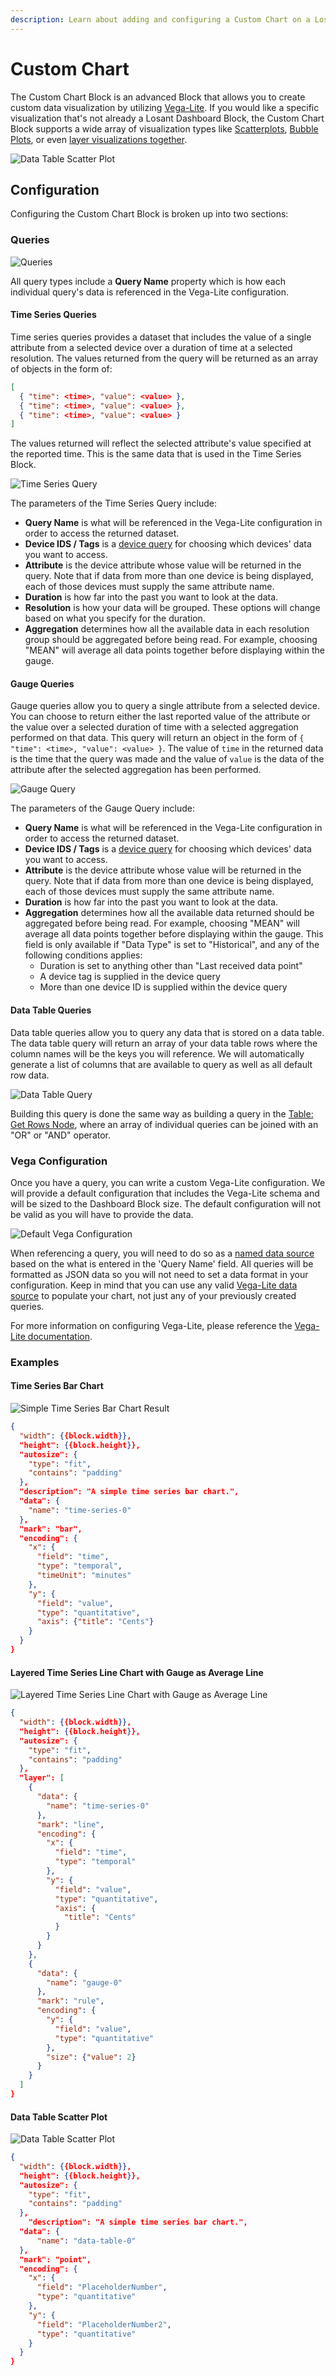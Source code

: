 ```yaml
---
description: Learn about adding and configuring a Custom Chart on a Losant Dashboard.
---
```


# Custom Chart

The Custom Chart Block is an advanced Block that allows you to create custom data visualization by utilizing [Vega-Lite](https://vega.github.io/vega-lite/). If you would like a specific visualization that's not already a Losant Dashboard Block, the Custom Chart Block supports a wide array of visualization types like [Scatterplots](https://vega.github.io/vega-lite/examples/point_2d.html), [Bubble Plots](https://vega.github.io/vega-lite/examples/circle_natural_disasters.html), or even [layer visualizations together](https://vega.github.io/vega-lite/examples/layer_falkensee.html).

![Data Table Scatter Plot](../images/workflows/custom-chart-data-table-scatter-plot.png "Data Table Scatter Plot")

## Configuration

Configuring the Custom Chart Block is broken up into two sections:

### Queries

![Queries](/images/workflows/custom-chart-queries.png "Queries")

All query types include a **Query Name** property which is how each individual query's data is referenced in the Vega-Lite configuration.

#### Time Series Queries

Time series queries provides a dataset that includes the value of a single attribute from a selected device over a duration of time at a selected resolution. The values returned from the query will be returned as an array of objects in the form of:

```json
[
  { "time": <time>, "value": <value> },
  { "time": <time>, "value": <value> },
  { "time": <time>, "value": <value> }
]
```

The values returned will reflect the selected attribute's value specified at the reported time. This is the same data that is used in the Time Series Block.

![Time Series Query](/images/workflows/custom-chart-time-series-query.png "Time Series Query")

The parameters of the Time Series Query include:

* **Query Name** is what will be referenced in the Vega-Lite configuration in order to access the returned dataset.
* **Device IDS / Tags** is a [device query](../devices/device-queries/) for choosing which devices' data you want to access.
* **Attribute** is the device attribute whose value will be returned in the query. Note that if data from more than one device is being displayed, each of those devices must supply the same attribute name.
* **Duration** is how far into the past you want to look at the data.
* **Resolution** is how your data will be grouped. These options will change based on what you specify for the duration.
* **Aggregation** determines how all the available data in each resolution group should be aggregated before being read. For example, choosing "MEAN" will average all data points together before displaying within the gauge.

#### Gauge Queries

Gauge queries allow you to query a single attribute from a selected device. You can choose to return either the last reported value of the attribute or the value over a selected duration of time with a selected aggregation performed on that data. This query will return an object in the form of `{ "time": <time>, "value": <value> }`. The value of `time` in the returned data is the time that the query was made and the value of `value` is the data of the attribute after the selected aggregation has been performed.

![Gauge Query](/images/workflows/custom-chart-gauge-query.png "Gauge Query")

The parameters of the Gauge Query include:

* **Query Name** is what will be referenced in the Vega-Lite configuration in order to access the returned dataset.
* **Device IDS / Tags** is a [device query](../devices/device-queries/) for choosing which devices' data you want to access.
* **Attribute** is the device attribute whose value will be returned in the query. Note that if data from more than one device is being displayed, each of those devices must supply the same attribute name.
* **Duration** is how far into the past you want to look at the data.
* **Aggregation** determines how all the available data returned should be aggregated before being read. For example, choosing "MEAN" will average all data points together before displaying within the gauge. This field is only available if "Data Type" is set to "Historical", and any of the following conditions applies:
    * Duration is set to anything other than "Last received data point"
    * A device tag is supplied in the device query
    * More than one device ID is supplied within the device query

#### Data Table Queries

Data table queries allow you to query any data that is stored on a data table. The data table query will return an array of your data table rows where the column names will be the keys you will reference. We will automatically generate a list of columns that are available to query as well as all default row data.

![Data Table Query](/images/workflows/custom-chart-data-table-query.png "Data Table Query")

Building this query is done the same way as building a query in the [Table: Get Rows Node](../workflows/data/table-get-rows/#query-fields), where an array of individual queries can be joined with an "OR" or "AND" operator.

### Vega Configuration

Once you have a query, you can write a custom Vega-Lite configuration. We will provide a default configuration that includes the Vega-Lite schema and will be sized to the Dashboard Block size. The default configuration will not be valid as you will have to provide the data.

![Default Vega Configuration](/images/workflows/custom-chart-default-vega-configuration.png "Default Vega Configuration")

When referencing a query, you will need to do so as a [named data source](https://vega.github.io/vega-lite/docs/data.html#named) based on the what is entered in the 'Query Name' field. All queries will be formatted as JSON data so you will not need to set a data format in your configuration. Keep in mind that you can use any valid [Vega-Lite data source](https://vega.github.io/vega-lite/docs/data.html#types-of-data-sources) to populate your chart, not just any of your previously created queries.

For more information on configuring Vega-Lite, please reference the [Vega-Lite documentation](https://vega.github.io/vega-lite/docs/).

### Examples

#### Time Series Bar Chart

![Simple Time Series Bar Chart Result](/images/workflows/custom-chart-time-series-simple-bar-chart-result.png "Simple Time Series Bar Chart Result")

```json
{
  "width": {{block.width}},
  "height": {{block.height}},
  "autosize": {
    "type": "fit",
    "contains": "padding"
  },
  "description": "A simple time series bar chart.",
  "data": {
    "name": "time-series-0"
  },
  "mark": "bar",
  "encoding": {
    "x": {
      "field": "time",
      "type": "temporal",
      "timeUnit": "minutes"
    },
    "y": {
      "field": "value",
      "type": "quantitative",
      "axis": {"title": "Cents"}
    }
  }
}
```

#### Layered Time Series Line Chart with Gauge as Average Line

![Layered Time Series Line Chart with Gauge as Average Line](../images/workflows/custom-chart-layered-time-series-gauge-chart-result.png "Layered Time Series Line Chart with Gauge as Average Line")

```json
{
  "width": {{block.width}},
  "height": {{block.height}},
  "autosize": {
    "type": "fit",
    "contains": "padding"
  },
  "layer": [
    {
      "data": {
        "name": "time-series-0"
      },
      "mark": "line",
      "encoding": {
        "x": {
          "field": "time",
          "type": "temporal"
        },
        "y": {
          "field": "value",
          "type": "quantitative",
          "axis": {
            "title": "Cents"
          }
        }
      }
    },
    {
      "data": {
        "name": "gauge-0"
      },
      "mark": "rule",
      "encoding": {
        "y": {
          "field": "value",
          "type": "quantitative"
        },
        "size": {"value": 2}
      }
    }
  ]
}
```

#### Data Table Scatter Plot

![Data Table Scatter Plot](../images/workflows/custom-chart-data-table-scatter-plot.png "Data Table Scatter Plot")

```json
{
  "width": {{block.width}},
  "height": {{block.height}},
  "autosize": {
    "type": "fit",
    "contains": "padding"
  },
    "description": "A simple time series bar chart.",
  "data": {
      "name": "data-table-0"
  },
  "mark": "point",
  "encoding": {
    "x": {
      "field": "PlaceholderNumber",
      "type": "quantitative"
    },
    "y": {
      "field": "PlaceholderNumber2",
      "type": "quantitative"
    }
  }
}
```